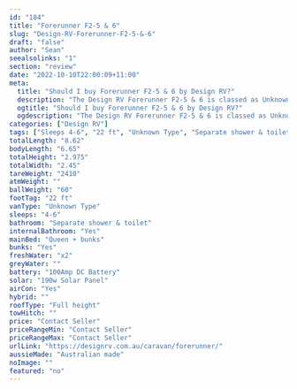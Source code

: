 ```yaml
---
id: "184"
title: "Forerunner F2-5 & 6"
slug: "Design-RV-Forerunner-F2-5-&-6"
draft: "false"
author: "Sean"
seealsolinks: "1"
section: "review"
date: "2022-10-10T22:00:09+11:00"
meta:
  title: "Should I buy Forerunner F2-5 & 6 by Design RV?"
  description: "The Design RV Forerunner F2-5 & 6 is classed as Unknown Type, and sleeps 4-6 people. It is Australian made and comes in at 22 ft. It generally has Separate shower & toilet."
  ogtitle: "Should I buy Forerunner F2-5 & 6 by Design RV?"
  ogdescription: "The Design RV Forerunner F2-5 & 6 is classed as Unknown Type, and sleeps 4-6 people. It is Australian made and comes in at 22 ft. It generally has Separate shower & toilet."
categories: ["Design RV"]
tags: ["Sleeps 4-6", "22 ft", "Unknown Type", "Separate shower & toilet", "Full height", "Price Unknown", "Australian made"]
totalLength: "8.62"
bodyLength: "6.65"
totalHeight: "2.975"
totalWidth: "2.45"
tareWeight: "2410"
atmWeight: ""
ballWeight: "60"
footTag: "22 ft"
vanType: "Unknown Type"
sleeps: "4-6"
bathroom: "Separate shower & toilet"
internalBathroom: "Yes"
mainBed: "Queen + bunks"
bunks: "Yes"
freshWater: "x2"
greyWater: ""
battery: "100Amp DC Battery"
solar: "190w Solar Panel"
airCon: "Yes"
hybrid: ""
roofType: "Full height"
towHitch: ""
price: "Contact Seller"
priceRangeMin: "Contact Seller"
priceRangeMax: "Contact Seller"
urlLink: "https://designrv.com.au/caravan/forerunner/"
aussieMade: "Australian made"
noImage: ""
featured: "no"
---
```


